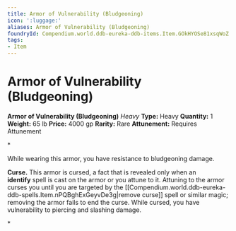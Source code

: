 ```yaml
---
title: Armor of Vulnerability (Bludgeoning)
icon: ':luggage:'
aliases: Armor of Vulnerability (Bludgeoning)
foundryId: Compendium.world.ddb-eureka-ddb-items.Item.GOkHYOSe81xsqWoZ
tags:
- Item
---
```


# Armor of Vulnerability (Bludgeoning)

**Armor of Vulnerability (Bludgeoning)**
_Heavy_
**Type:** Heavy
**Quantity:** 1
**Weight:** 65 lb
**Price:** 4000 gp
**Rarity:** Rare
**Attunement:** Requires Attunement

*<p>While wearing this armor, you have resistance to bludgeoning damage.

**Curse.** This armor is cursed, a fact that is revealed only when an **identify** spell is cast on the armor or you attune to it. Attuning to the armor curses you until you are targeted by the [[Compendium.world.ddb-eureka-ddb-spells.Item.nPQBghExGeyvDe3g|remove curse]] spell or similar magic; removing the armor fails to end the curse. While cursed, you have vulnerability to piercing and slashing damage.</p>*